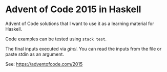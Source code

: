 # Advent of Code 2015 in Haskell

Advent of Code solutions that I want to use it as a learning material for
Haskell.

Code examples can be tested using `stack test`.

The final inputs executed via *ghci*. You can read the inputs from the file or
paste stdin as an argument.

See: https://adventofcode.com/2015
